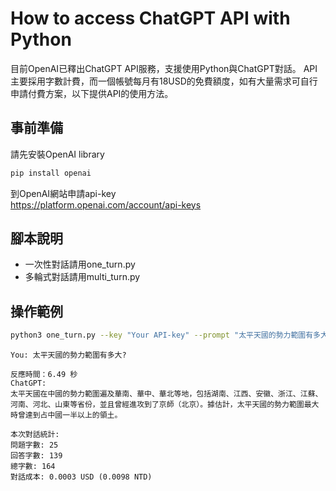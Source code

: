 # How to access ChatGPT API with Python

目前OpenAI已釋出ChatGPT API服務，支援使用Python與ChatGPT對話。
API主要採用字數計費，而一個帳號每月有18USD的免費額度，如有大量需求可自行申請付費方案，以下提供API的使用方法。

## 事前準備

請先安裝OpenAI library
```bash
pip install openai
```

到OpenAI網站申請api-key\
https://platform.openai.com/account/api-keys


## 腳本說明

- 一次性對話請用one_turn.py
- 多輪式對話請用multi_turn.py

## 操作範例
```bash
python3 one_turn.py --key "Your API-key" --prompt "太平天國的勢力範圍有多大?"
```

```
You: 太平天國的勢力範圍有多大?

反應時間：6.49 秒
ChatGPT:
太平天國在中國的勢力範圍遍及華南、華中、華北等地，包括湖南、江西、安徽、浙江、江蘇、河南、河北、山東等省份，並且曾經進攻到了京師（北京）。據估計，太平天國的勢力範圍最大時曾達到占中國一半以上的領土。

本次對話統計:
問題字數: 25
回答字數: 139
總字數: 164
對話成本: 0.0003 USD (0.0098 NTD)
```